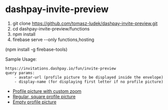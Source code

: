 # dashpay-invite-preview

1. git clone https://github.com/tomasz-ludek/dashpay-invite-preview.git
2. cd dashpay-invite-preview/functions
3. npm install
4. firebase serve --only functions,hosting

(npm install -g firebase-tools)

Sample Usage:
```
https://invitations.dashpay.io/fun/invite-preview
query params:
    - avatar-url (profile picture to be displayed inside the envelope)
    - display-name (for displaying first letter if no profile picture)
```
* [Profile picture with custom zoom](https://invitations.dashpay.io/fun/invite-preview?display-name=Ignored&avatar-url=https%3A%2F%2Fvignette.wikia.nocookie.net%2Fknights-of-the-multiverse%2Fimages%2Fd%2Fd3%2FDaimos.png%2Frevision%2Flatest%3Fcb%3D20191018224051%26dashpay-profile-pic-zoom%3D0.30021408%2C0.0%2C0.70746654%2C0.20543462)
* [Regular, square profile picture](https://invitations.dashpay.io/fun/invite-preview?avatar-url=https%3A%2F%2Fdrive.google.com%2Fuc%3Fexport%3Dview%26id%3D1OlhYLia6f848-rsxvXP3LBDiYQWE4CWq)
* [Empty profile picture](https://invitations.dashpay.io/fun/invite-preview?display-name=Iron%20Man&avatar-url=)
